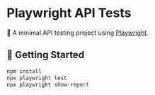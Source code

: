 # Playwright API Tests

📌 A minimal API testing project using [Playwright](https://playwright.dev/).

## 🚀 Getting Started

```bash
npm install
npx playwright test
npx playwright show-report
